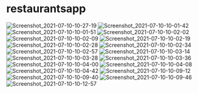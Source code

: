 # restaurantsapp

![Screenshot_2021-07-10-10-27-19](https://user-images.githubusercontent.com/71395812/125152135-5d1e9380-e16a-11eb-8be8-b2fb64da379c.png)  ![Screenshot_2021-07-10-10-01-42](https://user-images.githubusercontent.com/71395812/125151987-c520aa00-e169-11eb-9e05-4ec7a63089ee.png)  ![Screenshot_2021-07-10-10-01-51](https://user-images.githubusercontent.com/71395812/125151990-ca7df480-e169-11eb-9c97-a6f068f5ba45.png)  ![Screenshot_2021-07-10-10-02-02](https://user-images.githubusercontent.com/71395812/125152001-d7024d00-e169-11eb-8fcd-a9b65e09bab6.png)   ![Screenshot_2021-07-10-10-02-09](https://user-images.githubusercontent.com/71395812/125152007-de295b00-e169-11eb-9977-77f61a491fc0.png)   ![Screenshot_2021-07-10-10-02-19](https://user-images.githubusercontent.com/71395812/125152023-eb464a00-e169-11eb-8d86-bdf8ad6d1670.png)  ![Screenshot_2021-07-10-10-02-28](https://user-images.githubusercontent.com/71395812/125152034-f305ee80-e169-11eb-94e5-9d10aa060b6c.png)   ![Screenshot_2021-07-10-10-02-34](https://user-images.githubusercontent.com/71395812/125152052-0d3fcc80-e16a-11eb-8907-8157a305ec5d.png)   ![Screenshot_2021-07-10-10-02-57](https://user-images.githubusercontent.com/71395812/125152066-1466da80-e16a-11eb-91eb-5b18738c4aac.png)   ![Screenshot_2021-07-10-10-03-14](https://user-images.githubusercontent.com/71395812/125152070-1af55200-e16a-11eb-994f-2c475cc2ebc8.png)  ![Screenshot_2021-07-10-10-03-28](https://user-images.githubusercontent.com/71395812/125152078-20eb3300-e16a-11eb-80d0-44c3122a90ee.png)  ![Screenshot_2021-07-10-10-03-36](https://user-images.githubusercontent.com/71395812/125152083-26e11400-e16a-11eb-83af-0b8f18ff786e.png)   ![Screenshot_2021-07-10-10-04-00](https://user-images.githubusercontent.com/71395812/125152091-2fd1e580-e16a-11eb-8e13-804760456c05.png)  ![Screenshot_2021-07-10-10-04-08](https://user-images.githubusercontent.com/71395812/125152100-35c7c680-e16a-11eb-8162-33356191076b.png)   ![Screenshot_2021-07-10-10-04-42](https://user-images.githubusercontent.com/71395812/125152109-3ceed480-e16a-11eb-873a-ac9b9d4dc52a.png)  ![Screenshot_2021-07-10-10-09-12](https://user-images.githubusercontent.com/71395812/125152115-437d4c00-e16a-11eb-859e-d1ef727eb9ec.png)  ![Screenshot_2021-07-10-10-09-40](https://user-images.githubusercontent.com/71395812/125152118-4a0bc380-e16a-11eb-9ee5-e937cc67d13f.png)   ![Screenshot_2021-07-10-10-09-46](https://user-images.githubusercontent.com/71395812/125152126-5001a480-e16a-11eb-87d0-9d42f4ab7190.png)  ![Screenshot_2021-07-10-10-12-57](https://user-images.githubusercontent.com/71395812/125152130-55f78580-e16a-11eb-924f-eb18699595f5.png)
